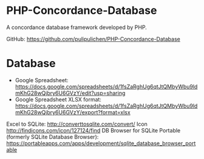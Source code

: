 # PHP-Concordance-Database
A concordance database framework developed by PHP.

GitHub: https://github.com/pulipulichen/PHP-Concordance-Database

# Database
- Google Spreadsheet: https://docs.google.com/spreadsheets/d/1fsZaRghUg6qtJtQMbyWbu9ldmKhG28wQjbry6U6GVzY/edit?usp=sharing
- Google Spreadsheet XLSX format: https://docs.google.com/spreadsheets/d/1fsZaRghUg6qtJtQMbyWbu9ldmKhG28wQjbry6U6GVzY/export?format=xlsx

Excel to SQLite: http://converttosqlite.com/convert/
Icon http://findicons.com/icon/127124/find
DB Browser for SQLite Portable (formerly SQLite Database Browser): https://portableapps.com/apps/development/sqlite_database_browser_portable